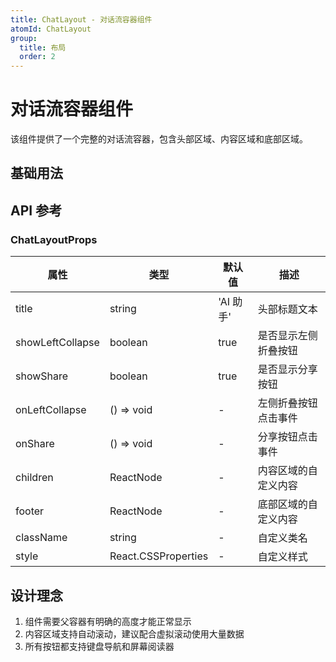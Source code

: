```yaml
---
title: ChatLayout - 对话流容器组件
atomId: ChatLayout
group:
  title: 布局
  order: 2
---
```


# 对话流容器组件

该组件提供了一个完整的对话流容器，包含头部区域、内容区域和底部区域。

## 基础用法

<code src="../demos/ChatFlowContainer/index.tsx" iframe=620></code>

## API 参考

### ChatLayoutProps

| 属性             | 类型                | 默认值    | 描述                 |
| ---------------- | ------------------- | --------- | -------------------- |
| title            | string              | 'AI 助手' | 头部标题文本         |
| showLeftCollapse | boolean             | true      | 是否显示左侧折叠按钮 |
| showShare        | boolean             | true      | 是否显示分享按钮     |
| onLeftCollapse   | () => void          | -         | 左侧折叠按钮点击事件 |
| onShare          | () => void          | -         | 分享按钮点击事件     |
| children         | ReactNode           | -         | 内容区域的自定义内容 |
| footer           | ReactNode           | -         | 底部区域的自定义内容 |
| className        | string              | -         | 自定义类名           |
| style            | React.CSSProperties | -         | 自定义样式           |

## 设计理念

1. 组件需要父容器有明确的高度才能正常显示
2. 内容区域支持自动滚动，建议配合虚拟滚动使用大量数据
3. 所有按钮都支持键盘导航和屏幕阅读器
